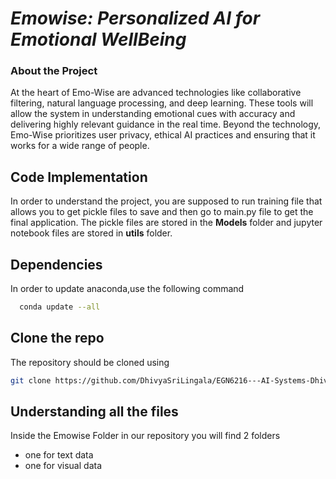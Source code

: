 # *Emowise: Personalized AI for Emotional WellBeing*

### About the Project
At the heart of Emo-Wise are advanced technologies like collaborative filtering, natural language processing, and deep learning. These tools will allow the system in understanding emotional cues with accuracy and delivering highly relevant guidance in the real time. Beyond the technology, Emo-Wise prioritizes user privacy, ethical AI practices and ensuring that it works for a wide range of people. 


## Code Implementation 

In order to understand the project, you are supposed to run training file that allows you to get pickle files to save and then go to main.py file to get the final application.
The pickle files are stored in the **Models** folder and jupyter notebook files are stored in **utils** folder.


## Dependencies

In order to update anaconda,use the following command
```sh
  conda update --all
```

## Clone the repo
The repository should be cloned using 
```sh
git clone https://github.com/DhivyaSriLingala/EGN6216---AI-Systems-Dhivya-Sri-Lingala.git
```
## Understanding all the files
Inside the Emowise Folder in our repository you will find 2 folders 
- one for text data
- one for visual data
